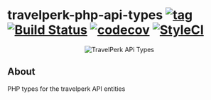 # travelperk-php-api-types [![tag](https://img.shields.io/github/tag/namelivia/travelperk-php-api-types.svg)](https://github.com/namelivia/travelperk-php-api-types/releases) [![Build Status](https://travis-ci.com/namelivia/travelperk-php-api-types.svg?branch=main)](https://travis-ci.com/namelivia/travelperk-php-api-types) [![codecov](https://codecov.io/gh/namelivia/travelperk-php-api-types/branch/main/graph/badge.svg)](https://codecov.io/gh/namelivia/travelperk-php-api-types) [![StyleCI](https://github.styleci.io/repos/308098129/shield?branch=main&style=flat)](https://github.styleci.io/repos/308098129?branch=main)

<p align="center">
  <img src="https://user-images.githubusercontent.com/1571416/89100428-2c30cd00-d3f7-11ea-9c4a-37b17f9e9ae4.png" alt="TravelPerk APi Types" />
</p>

## About
PHP types for the travelperk API entities
